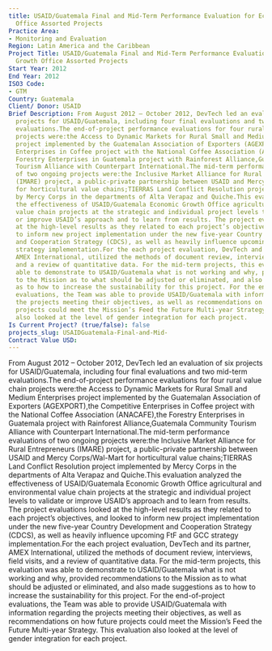 ```yaml
---
title: USAID/Guatemala Final and Mid-Term Performance Evaluation for Economic Growth
  Office Assorted Projects
Practice Area:
- Monitoring and Evaluation
Region: Latin America and the Caribbean
Project Title: USAID/Guatemala Final and Mid-Term Performance Evaluation for Economic
  Growth Office Assorted Projects
Start Year: 2012
End Year: 2012
ISO3 Code:
- GTM
Country: Guatemala
Client/ Donor: USAID
Brief Description: From August 2012 – October 2012, DevTech led an evaluation of six
  projects for USAID/Guatemala, including four final evaluations and two mid-term
  evaluations.The end-of-project performance evaluations for four rural value chain
  projects were:the Access to Dynamic Markets for Rural Small and Medium Enterprises
  project implemented by the Guatemalan Association of Exporters (AGEXPORT),the Competitive
  Enterprises in Coffee project with the National Coffee Association (ANACAFE),the
  Forestry Enterprises in Guatemala project with Rainforest Alliance,Guatemala Community
  Tourism Alliance with Counterpart International.The mid-term performance evaluations
  of two ongoing projects were:the Inclusive Market Alliance for Rural Entrepreneurs
  (IMARE) project, a public-private partnership between USAID and Mercy Corps/Wal-Mart
  for horticultural value chains;TIERRAS Land Conflict Resolution project implemented
  by Mercy Corps in the departments of Alta Verapaz and Quiche.This evaluation analyzed
  the effectiveness of USAID/Guatemala Economic Growth Office agricultural and environmental
  value chain projects at the strategic and individual project levels to validate
  or improve USAID’s approach and to learn from results. The project evaluations looked
  at the high-level results as they related to each project’s objectives, and looked
  to inform new project implementation under the new five-year Country Development
  and Cooperation Strategy (CDCS), as well as heavily influence upcoming FtF and GCC
  strategy implementation.For the each project evaluation, DevTech and its partner,
  AMEX International, utilized the methods of document review, interviews, field visits,
  and a review of quantitative data. For the mid-term projects, this evaluation was
  able to demonstrate to USAID/Guatemala what is not working and why, provided recommendations
  to the Mission as to what should be adjusted or eliminated, and also made suggestions
  as to how to increase the sustainability for this project. For the end-of-project
  evaluations, the Team was able to provide USAID/Guatemala with information regarding
  the projects meeting their objectives, as well as recommendations on how future
  projects could meet the Mission’s Feed the Future Multi-year Strategy. This evaluation
  also looked at the level of gender integration for each project.
Is Current Project? (true/false): false
projects_slug: USAIDGuatemala-Final-and-Mid-
Contract Value USD: 
---
```


From August 2012 – October 2012, DevTech led an evaluation of six projects for USAID/Guatemala, including four final evaluations and two mid-term evaluations.The end-of-project performance evaluations for four rural value chain projects were:the Access to Dynamic Markets for Rural Small and Medium Enterprises project implemented by the Guatemalan Association of Exporters (AGEXPORT),the Competitive Enterprises in Coffee project with the National Coffee Association (ANACAFE),the Forestry Enterprises in Guatemala project with Rainforest Alliance,Guatemala Community Tourism Alliance with Counterpart International.The mid-term performance evaluations of two ongoing projects were:the Inclusive Market Alliance for Rural Entrepreneurs (IMARE) project, a public-private partnership between USAID and Mercy Corps/Wal-Mart for horticultural value chains;TIERRAS Land Conflict Resolution project implemented by Mercy Corps in the departments of Alta Verapaz and Quiche.This evaluation analyzed the effectiveness of USAID/Guatemala Economic Growth Office agricultural and environmental value chain projects at the strategic and individual project levels to validate or improve USAID’s approach and to learn from results. The project evaluations looked at the high-level results as they related to each project’s objectives, and looked to inform new project implementation under the new five-year Country Development and Cooperation Strategy (CDCS), as well as heavily influence upcoming FtF and GCC strategy implementation.For the each project evaluation, DevTech and its partner, AMEX International, utilized the methods of document review, interviews, field visits, and a review of quantitative data. For the mid-term projects, this evaluation was able to demonstrate to USAID/Guatemala what is not working and why, provided recommendations to the Mission as to what should be adjusted or eliminated, and also made suggestions as to how to increase the sustainability for this project. For the end-of-project evaluations, the Team was able to provide USAID/Guatemala with information regarding the projects meeting their objectives, as well as recommendations on how future projects could meet the Mission’s Feed the Future Multi-year Strategy. This evaluation also looked at the level of gender integration for each project.